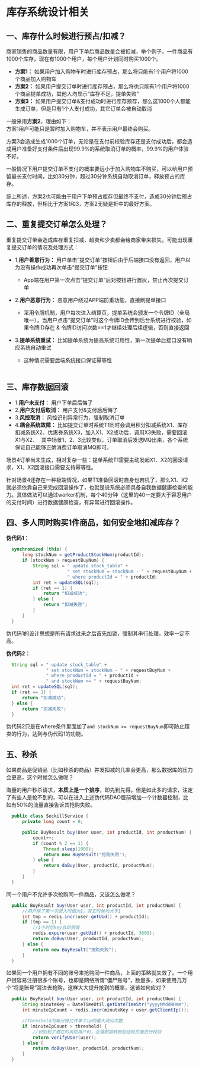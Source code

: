 # 库存系统设计相关    
## 一、库存什么时候进行预占/扣减？    
商家销售的商品数量有限，用户下单后商品数量会被扣减，举个例子，一件商品有1000个库存，现在有1000个用户，每个用户计划同时购买1000个。    
+ **方案1：** 如果用户加入购物车时进行库存预占，那么将只能有1个用户将1000个商品加入购物车    
+ **方案2：** 如果用户提交订单时进行库存预占，那么将也只能有1个用户将1000个商品提单成功，其他人均显示“库存不足，提单失败”    
+ **方案3：** 如果用户提交订单&支付成功时进行库存预存，那么这1000个人都能生成订单，但是只有1个人支付成功，其它订单会被自动取消    

一般采用**方案2**，理由如下：    
方案1用户可能只是暂时加入购物车，并不表示用户最终会购买。    

方案3会造成生成1000个订单，无论是在支付前校验库存还是支付成功后，都会造成用户准备好支付条件后出现99.9%的系统取消订单的概率，99.9%的用户体验不好。    

一般情况下用户提交订单不支付的概率要远小于加入购物车不购买，可以给用户预留最长支付时间，比如30分钟，超过30分钟系统自动取消订单，释放预占的库存。    

综上所述，方案2也可能由于用户下单预占库存但最终不支付，造成30分钟后预占库存的释放，但相比于方案1和3，方案2无疑是折中的最好方案。    

## 二、重复提交订单怎么处理？    
重复提交订单会造成库存重复扣减，超卖和少卖都会给商家带来损失。可能出现重复提交订单的情况及处理方式：    
+ 1.**用户善意行为：** 用户单击“提交订单”按钮后由于后端接口没有返回，用户以为没有操作成功再次单击“提交订单”按钮    
    - App端在用户第一次点击“提交订单”后对按钮进行置灰，禁止再次提交订单    
    
+ 2.**用户恶意行为：** 恶意用户绕过APP端防重功能，直接刷提单接口    
    - 采用令牌机制，用户每次进入结算页，提单系统会颁发一个令牌ID（全局唯一），当用户点击“提交订单”时这个令牌ID会传到后台系统进行校验，如果令牌ID存在 & 令牌ID访问次数==1才继续处理后续逻辑，否则直接返回    
    
+ 3.**提单系统重试：** 比如提单系统为提高系统可用性，第一次提单后接口没有响应系统自动重试    
    - 这种情况需要后端系统接口保证幂等性    
    
## 三、库存数据回滚    
+ 1.**用户未支付：** 用户下单后后悔了    
+ 2.**用户支付后取消：** 用户支付&支付后后悔了    
+ 3.**风控取消：** 风控识别异常行为，强制取消订单    
+ 4.**耦合系统故障：** 比如提交订单时系统T1同时会调用积分扣减系统X1、库存扣减系统X2、优惠券系统X3，加入X1、X2成功后，调用X3失败，需要回滚X1与X2.    
其中场景1、2、3比较类似，订单取消后发送MQ出来，各个系统保证自己能够正确消费订单取消MQ即可。    

场景4订单尚未生成，相对复杂一些：提单系统T1需要主动发起X1、X2的回滚请求，X1、X2回滚接口需要支持幂等性。    

针对场景4还存在一种极端情况，如果T1准备回滚时自身也宕机了，那么X1、X2就必须依靠自己来完成回滚操作了，也就是说系统必须具备自我数据健康检查的能力。具体做法可以通过worker机制，每个40分钟（这里的40一定要大于容忍用户的支付时间）进行数据健康检查，有异常进行回滚操作。    

## 四、多人同时购买1件商品，如何安全地扣减库存？    
**伪代码1：**
```java
  synchronized (this) {
      long stockNum = getProductStockNum(productId);
      if (stockNum > requestBuyNum) {
          String sql = " update stock_table" + 
                       " set stockNum = stockNum - " + requestBuyNum + 
                       " where productId = " + productId;
          int ret = updateSQL(sql);
          if (ret == 1) {
              return "扣减成功";
          } else {
              return "扣减失败";
          }
      }
  }
```    

伪代码1的设计思想是所有请求过来之后首先加锁，强制其串行处理，效率一定不高。    

**伪代码2：**    
```java
  String sql = " update stock_table" + 
               " set stockNum = stockNum - " + requestBuyNum + 
               " where productId = " + productId + 
               " and stockNum >= " + requestBuyNum;
  int ret = updateSQL(sql);
  if (ret == 1) {
      return "扣减成功";
  } else {
      return "扣减失败";
  }
```    

伪代码2只是在where条件里面加了`and stockNum >= requestBuyNum`即可防止超卖的行为，达到与伪代码1的功能。    

## 五、秒杀
如果商品是促销品（比如秒杀的商品）并发扣减的几率会更高，那么数据库的压力会更高，这个时候怎么做呢？    

海量的用户秒杀请求，**本质上是一个排序**，即先到先得。但是如此多的请求，注定了有些人是抢不到的，可以在进入上述伪代码DAO层前增加一个计数器控制，比如有50%的流量直接告诉其抢购失败。

```java
  public class SeckillService {
      private long count = 0;

      public BuyResult buy(User user, int productId, int productNum) {
          count++;
          if (count % 2 == 1) {
              Thread.sleep(1000);
              return new BuyResult("抢购失败");
          } else {
              return doBuy(User, productId, productNum);
          }
      }
  }
```    

同一个用户不允许多次抢购同一件商品，又该怎么做呢？    

```java
  public BuyResult buy(User user, int productId, int productNum) {
      //用户除了第一次进入时值为1，其它时候均大于1
      int tmp = redis.incr(user.getUid() + productId);
      if (tmp == 1) {
          //1小时后key自动销毁
          redis.expire(user.getUid() + productId, 3600);
          return doBuy(User, productId, productNum);
      } else {
          return new BuyResult("抢购失败");
      }
  }
```    

如果同一个用户拥有不同的账号来抢购同一件商品，上面的策略就失效了。一个用户很容易注册很多个账号，也即是网络所谓“僵尸账号”，数量多，如果使用几万个“将是账号”混进去抢购，这样大大提升抢到的概率，这该如何应对？    

```java
  public BuyResult buy(User user, int productId, int productNum) {
      String minuteKey = DateTimeUtil.getDateTimeStr("yyyyMMddHHmm");
      int minuteIpCount = redis.incr(minuteKey + user.getClientIp());

      //threshold为每分钟允许单个ip的最大访问次数
      if (minuteIpCount > threshold) {
          //识别到了潜在的风险用户时，会强制跳转到验证码页面进行校验
          return verifyUser(user);
      } else {
          return doBuy(User, productId, productNum);
      }
  }
```    

